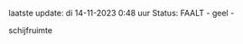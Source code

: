 laatste update: 
di 14-11-2023  0:48   uur 
Status: FAALT - geel - 
<div class="service Y">schijfruimte</div>